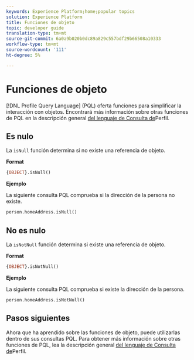 ```yaml
---
keywords: Experience Platform;home;popular topics
solution: Experience Platform
title: Funciones de objeto
topic: developer guide
translation-type: tm+mt
source-git-commit: 6a0a9b020b0dc89a829c557bdf29b66508a10333
workflow-type: tm+mt
source-wordcount: '111'
ht-degree: 5%

---
```



# Funciones de objeto

[!DNL Profile Query Language] (PQL) oferta funciones para simplificar la interacción con objetos. Encontrará más información sobre otras funciones de PQL en la descripción general [del lenguaje de Consulta de](./overview.md)Perfil.

## Es nulo

La `isNull` función determina si no existe una referencia de objeto.

**Format**

```sql
{OBJECT}.isNull()
```

**Ejemplo**

La siguiente consulta PQL comprueba si la dirección de la persona no existe.

```sql
person.homeAddress.isNull()
```

## No es nulo

La `isNotNull` función determina si existe una referencia de objeto.

**Format**

```sql
{OBJECT}.isNotNull()
```

**Ejemplo**

La siguiente consulta PQL comprueba si existe la dirección de la persona.

```sql
person.homeAddress.isNotNull()
```

## Pasos siguientes

Ahora que ha aprendido sobre las funciones de objeto, puede utilizarlas dentro de sus consultas PQL. Para obtener más información sobre otras funciones de PQL, lea la descripción general [del lenguaje de Consulta de](./overview.md)Perfil.
